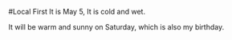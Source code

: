 #Local First 
It is May 5, It is cold and wet.

It will be warm and sunny on Saturday, which is also my birthday. 